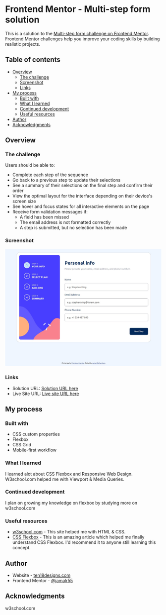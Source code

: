 # Frontend Mentor - Multi-step form solution

This is a solution to the [Multi-step form challenge on Frontend Mentor](https://www.frontendmentor.io/challenges/multistep-form-YVAnSdqQBJ). Frontend Mentor challenges help you improve your coding skills by building realistic projects.

## Table of contents

- [Overview](#overview)
  - [The challenge](#the-challenge)
  - [Screenshot](#screenshot)
  - [Links](#links)
- [My process](#my-process)
  - [Built with](#built-with)
  - [What I learned](#what-i-learned)
  - [Continued development](#continued-development)
  - [Useful resources](#useful-resources)
- [Author](#author)
- [Acknowledgments](#acknowledgments)

## Overview

### The challenge

Users should be able to:

- Complete each step of the sequence
- Go back to a previous step to update their selections
- See a summary of their selections on the final step and confirm their order
- View the optimal layout for the interface depending on their device's screen size
- See hover and focus states for all interactive elements on the page
- Receive form validation messages if:
  - A field has been missed
  - The email address is not formatted correctly
  - A step is submitted, but no selection has been made

### Screenshot

![](assets/images/screenshot.jpg)

### Links

- Solution URL: [Solution URL here](https://github.com/jamalr55/Multi-step-form)
- Live Site URL: [Live site URL here](https://jamalr55.github.io/Multi-step-form/)

## My process

### Built with

- CSS custom properties
- Flexbox
- CSS Grid
- Mobile-first workflow

### What I learned

I learned alot about CSS Flexbox and Responsive Web Design. W3school.com helped me with Viewport & Media Queries.

### Continued development

I plan on growing my knowledge on flexbox by studying more on w3school.com

### Useful resources

- [w3school.com](https://www.w3schools.com/) - This site helped me with HTML & CSS.
- [CSS Flexbox](https://www.w3schools.com/css/css3_flexbox.asp) - This is an amazing article which helped me finally understand CSS Flexbox. I'd recommend it to anyone still learning this concept.

## Author

- Website - [ten18designs.com](https://www.ten18designs.com/)
- Frontend Mentor - [@jamalr55](https://www.frontendmentor.io/profile/jamalr55)

## Acknowledgments

w3school.com
